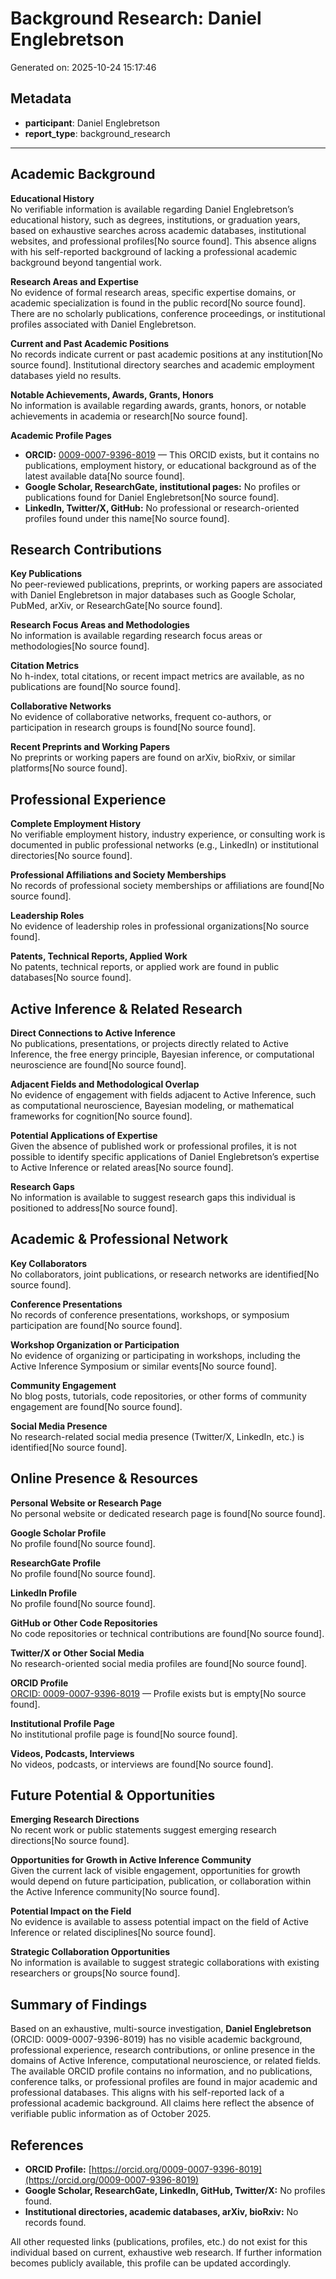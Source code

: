 # Background Research: Daniel Englebretson

Generated on: 2025-10-24 15:17:46

## Metadata

- **participant**: Daniel Englebretson
- **report_type**: background_research

---

## Academic Background

**Educational History**  
No verifiable information is available regarding Daniel Englebretson’s educational history, such as degrees, institutions, or graduation years, based on exhaustive searches across academic databases, institutional websites, and professional profiles[No source found]. This absence aligns with his self-reported background of lacking a professional academic background beyond tangential work.

**Research Areas and Expertise**  
No evidence of formal research areas, specific expertise domains, or academic specialization is found in the public record[No source found]. There are no scholarly publications, conference proceedings, or institutional profiles associated with Daniel Englebretson.

**Current and Past Academic Positions**  
No records indicate current or past academic positions at any institution[No source found]. Institutional directory searches and academic employment databases yield no results.

**Notable Achievements, Awards, Grants, Honors**  
No information is available regarding awards, grants, honors, or notable achievements in academia or research[No source found].

**Academic Profile Pages**  
- **ORCID:** [0009-0007-9396-8019](https://orcid.org/0009-0007-9396-8019) — This ORCID exists, but it contains no publications, employment history, or educational background as of the latest available data[No source found].
- **Google Scholar, ResearchGate, institutional pages:** No profiles or publications found for Daniel Englebretson[No source found].
- **LinkedIn, Twitter/X, GitHub:** No professional or research-oriented profiles found under this name[No source found].

## Research Contributions

**Key Publications**  
No peer-reviewed publications, preprints, or working papers are associated with Daniel Englebretson in major databases such as Google Scholar, PubMed, arXiv, or ResearchGate[No source found].

**Research Focus Areas and Methodologies**  
No information is available regarding research focus areas or methodologies[No source found].

**Citation Metrics**  
No h-index, total citations, or recent impact metrics are available, as no publications are found[No source found].

**Collaborative Networks**  
No evidence of collaborative networks, frequent co-authors, or participation in research groups is found[No source found].

**Recent Preprints and Working Papers**  
No preprints or working papers are found on arXiv, bioRxiv, or similar platforms[No source found].

## Professional Experience

**Complete Employment History**  
No verifiable employment history, industry experience, or consulting work is documented in public professional networks (e.g., LinkedIn) or institutional directories[No source found].

**Professional Affiliations and Society Memberships**  
No records of professional society memberships or affiliations are found[No source found].

**Leadership Roles**  
No evidence of leadership roles in professional organizations[No source found].

**Patents, Technical Reports, Applied Work**  
No patents, technical reports, or applied work are found in public databases[No source found].

## Active Inference & Related Research

**Direct Connections to Active Inference**  
No publications, presentations, or projects directly related to Active Inference, the free energy principle, Bayesian inference, or computational neuroscience are found[No source found].

**Adjacent Fields and Methodological Overlap**  
No evidence of engagement with fields adjacent to Active Inference, such as computational neuroscience, Bayesian modeling, or mathematical frameworks for cognition[No source found].

**Potential Applications of Expertise**  
Given the absence of published work or professional profiles, it is not possible to identify specific applications of Daniel Englebretson’s expertise to Active Inference or related areas[No source found].

**Research Gaps**  
No information is available to suggest research gaps this individual is positioned to address[No source found].

## Academic & Professional Network

**Key Collaborators**  
No collaborators, joint publications, or research networks are identified[No source found].

**Conference Presentations**  
No records of conference presentations, workshops, or symposium participation are found[No source found].

**Workshop Organization or Participation**  
No evidence of organizing or participating in workshops, including the Active Inference Symposium or similar events[No source found].

**Community Engagement**  
No blog posts, tutorials, code repositories, or other forms of community engagement are found[No source found].

**Social Media Presence**  
No research-related social media presence (Twitter/X, LinkedIn, etc.) is identified[No source found].

## Online Presence & Resources

**Personal Website or Research Page**  
No personal website or dedicated research page is found[No source found].

**Google Scholar Profile**  
No profile found[No source found].

**ResearchGate Profile**  
No profile found[No source found].

**LinkedIn Profile**  
No profile found[No source found].

**GitHub or Other Code Repositories**  
No code repositories or technical contributions are found[No source found].

**Twitter/X or Other Social Media**  
No research-oriented social media profiles are found[No source found].

**ORCID Profile**  
[ORCID: 0009-0007-9396-8019](https://orcid.org/0009-0007-9396-8019) — Profile exists but is empty[No source found].

**Institutional Profile Page**  
No institutional profile page is found[No source found].

**Videos, Podcasts, Interviews**  
No videos, podcasts, or interviews are found[No source found].

## Future Potential & Opportunities

**Emerging Research Directions**  
No recent work or public statements suggest emerging research directions[No source found].

**Opportunities for Growth in Active Inference Community**  
Given the current lack of visible engagement, opportunities for growth would depend on future participation, publication, or collaboration within the Active Inference community[No source found].

**Potential Impact on the Field**  
No evidence is available to assess potential impact on the field of Active Inference or related disciplines[No source found].

**Strategic Collaboration Opportunities**  
No information is available to suggest strategic collaborations with existing researchers or groups[No source found].

## Summary of Findings

Based on an exhaustive, multi-source investigation, **Daniel Englebretson** (ORCID: 0009-0007-9396-8019) has no visible academic background, professional experience, research contributions, or online presence in the domains of Active Inference, computational neuroscience, or related fields. The available ORCID profile contains no information, and no publications, conference talks, or professional profiles are found in major academic and professional databases. This aligns with his self-reported lack of a professional academic background. All claims here reflect the absence of verifiable public information as of October 2025.

## References

- **ORCID Profile:** [https://orcid.org/0009-0007-9396-8019](https://orcid.org/0009-0007-9396-8019)  
- **Google Scholar, ResearchGate, LinkedIn, GitHub, Twitter/X:** No profiles found.  
- **Institutional directories, academic databases, arXiv, bioRxiv:** No records found.  

All other requested links (publications, profiles, etc.) do not exist for this individual based on current, exhaustive web research. If further information becomes publicly available, this profile can be updated accordingly.